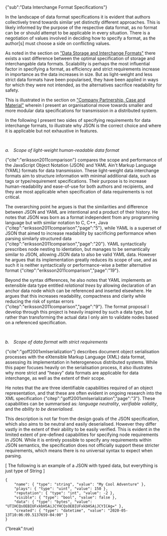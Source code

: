 {"sub":"Data Interchange Format Specifications"}

In the landscape of data format specifications it is evident that authors collectively trend towards similar yet distinctly different approaches. This is likely informed by the purpose of the respective data format, as no format can be or should attempt to be applicable in every situation. There is a negotiation of values involved in deciding how to specify a format, as the author[s] must choose a side on conflicting values.

As noted in the section on ["Data Storage and Interchange Formats"](#datastorageandinterchangeformats) there exists a vast difference between the optimal specification of storage and interchangable data formats. Scalability is perhaps the most influential factor in specifying a format, as efficiency and strict requirements increase in importance as the data increases in size. But as light-weight and less strict data formats have been popularised, they have been applied in ways for which they were not intended, as the alternatives sacrifice readability for safety.

This is illustrated in the section on ["Company Partnership, Case and Material"](#companypartnershipcaseandmaterial") wherein I present an organisational move towards smaller and more modular data specifications for transmission in a distributed system.

In the following I present two sides of specifying requirements for data interchange formats, to illustrate why JSON is the correct choice and where it is applicable but not exhaustive in features.

<br>

*a.&emsp;Scope of light-weight human-readable data format*

{"cite":"eriksson2011comparison"} compares the scope and performance of the JavaScript Object Notation (JSON) and YAML Ain't Markup Language (YAML) formats for data transmission. These light-weight data interchange formats aim to structure information with minimal additional data, such as tags or type/requirement specifications. Their purpose is to increase human-readability and ease-of-use for both authors and recipients, and they are most applicable when specification of data requirements is not critical.

The overarching point he argues is that the similarities and difference between JSON and YAML are intentional and a product of their history. He notes that JSON was born as a format independent from any programming language but with similar notation to C, C++, Java {"citep":"eriksson2011comparison","page":"5"}, while YAML is a superset of JSON that aimed to increase readability by sacrificing performance when parsing similarly structured data {"citep":"eriksson2011comparison","page":"20"}. YAML syntactically prescribes node nesting to identation, but manages to be semantically similar to JSON, allowing JSON data to also be valid YAML data. However he argues that its implementation greatly reduces its scope of use, and as such it is neither syntactically or performance-wise a better alternative format {"citep":"eriksson2011comparison","page":"19"}.

Beyond the syntax differences, he also notes that YAML implements an extensible data type entitled *relational trees* by allowing declaration of an anchor data node which can be referenced and inserted elsewhere. He argues that this increases readability, compactness and clarity while reducing the risk of syntax errors {"citep":"eriksson2011comparison","page":"9"}. The format proposal I develop through this project is heavily inspired by such a data type, but rather than transforming the actual data I only aim to validate nodes based on a referenced specification.

<br>

*b.&emsp;Scope of data format with strict requirements*

{"cite":"goff2001xmlserialization"} describes document object serialisation processes with the eXtensible Markup Language (XML) data format, assessing its implementation in heterogeneous distributed systems. While this paper focuses heavily on the serialisation process, it also illustrates why more strict and "heavy" data formats are applicable for data interchange, as well as the extent of their scope.

He notes that the are three identifiable capabilities required of an object representation, and that these are often evident in ongoing research into the XML specification {"citep":"goff2001xmlserialization","page":"3"}. These capabilities can be summarised as: *language neutrality*, *verifiable validity*, and the *ability to be deserialised*.

This description is not far from the design goals of the JSON specification, which also aims to be neutral and easily deserialised. However they differ vastly in the extent of their ability to be easily verified. This is evident in the limited extent of pre-defined capabilities for specifying node requirements in JSON. While it is entirely possible to specify any requirements within JSON semantics, the specification does not officially support these stricter requirements, which means there is no universal syntax to expect when parsing.

[ The following is an example of a JSON with typed data, but everything is just type of String ]

```
{
    "name": { "type": "string", "value": "My Cool Adventure" },
    "plays": { "type": "uint", "value": 150 },
    "reputation": { "type": "int", "value": -2 },
    "visible": { "type": "bool", "value": false },
    "data": { "type": "bytes", "value": "UTIHCQsOEBIUFxkbHSAiJCYHCQsOEBIUFxkbHSAiJCYICAg=" },
    "created": { "type": "datetime", "value": "2020-05-13T10:06:09.5137659-04:00" }
}
```

{"break":true}